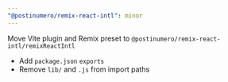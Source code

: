 ```yaml
---
"@postinumero/remix-react-intl": minor
---
```


Move Vite plugin and Remix preset to `@postinumero/remix-react-intl/remixReactIntl`

- Add `package.json` `exports`
- Remove `lib/` and `.js` from import paths
